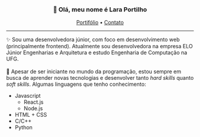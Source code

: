 <h3 align="center">👋 Olá, meu nome é Lara Portilho</h3>
<p align="center">
  <a href="https://lara-portilho.github.io" target="_blank" rel="noopener noreferrer">Portifólio</a> •
  <a href="mailto:lara.portilho.m@gmail.com" target="_blank" rel="noopener noreferrer">Contato</a>
</p>

---

✨ Sou uma desenvolvedora júnior, com foco em desenvolvimento web (principalmente frontend). Atualmente sou desenvolvedora na empresa ELO Júnior Engenharias e Arquitetura e estudo Engenharia de Computação na UFG.<br><br>
🌱 Apesar de ser iniciante no mundo da programação, estou sempre em busca de aprender novas tecnologias e desenvolver tanto *hard skills* quanto *soft skills*.
Algumas linguagens que tenho conhecimento:
- Javascript
  - React.js
  - Node.js
- HTML + CSS
- C/C++
- Python
